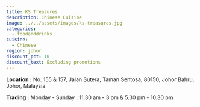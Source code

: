 ```yaml
---
title: KS Treasures
description: Chinese Cuisine
image: ../../assets/images/ks-treasures.jpg
categories:
  - foodanddrinks
cuisine:
  - Chinese
region: johor
discount_pct: 10
discount_text: Excluding promotions
---
```


**Location :** No. 155 & 157, Jalan Sutera, Taman Sentosa, 80150, Johor Bahru, Johor, Malaysia

**Trading :** Monday - Sunday : 11.30 am - 3 pm & 5.30 pm - 10.30 pm
